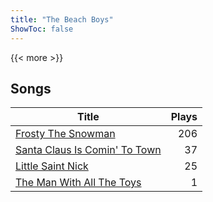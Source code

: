 ```yaml
---
title: "The Beach Boys"
ShowToc: false
---
```


{{< more >}}

## Songs
Title | Plays 
----- | -----: 
[Frosty The Snowman](/songs/frosty-the-snowman) | 206
[Santa Claus Is Comin' To Town](/songs/santa-claus-is-comin-to-town) | 37
[Little Saint Nick](/songs/little-saint-nick) | 25
[The Man With All The Toys](/songs/the-man-with-all-the-toys) | 1

